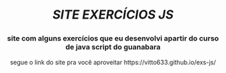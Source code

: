 # <em><strong><p align="center">SITE EXERCÍCIOS JS</p></strong></em>
### <p align="center">site com alguns exercícios que eu desenvolvi apartir do curso de java script do <strong>guanabara</strong> </p>
<p align="center">segue o link do site pra você aproveitar https://vitto633.github.io/exs-js/</p>


